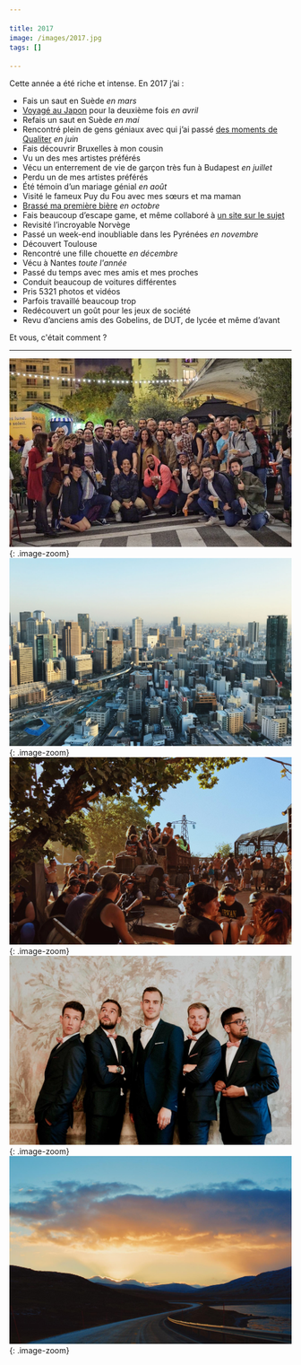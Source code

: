 ```yaml
---

title: 2017
image: /images/2017.jpg
tags: []

---
```


Cette année a été riche et intense. En 2017 j’ai :

- Fais un saut en Suède *en mars*
- [Voyagé au Japon](https://www.youtube.com/watch?v=7UGam-JivLo) pour la deuxième fois *en avril*
- Refais un saut en Suède *en mai*
- Rencontré plein de gens géniaux avec qui j’ai passé [des moments de Qualiter](http://forum.dequaliter.com/t/qamp-2017-3-jours-de-camping-0-barre-de-reseau-billetterie-en-ligne/2065) *en juin*
- Fais découvrir Bruxelles à mon cousin
- Vu un des mes artistes préférés
- Vécu un enterrement de vie de garçon très fun à Budapest *en juillet*
- Perdu un de mes artistes préférés
- Été témoin d’un mariage génial *en août*
- Visité le fameux Puy du Fou avec mes sœurs et ma maman
- [Brassé ma première bière](https://www.youtube.com/watch?v=3WRB4Y0e2-4) *en octobre*
- Fais beaucoup d’escape game, et même collaboré à [un site sur le sujet](http://backtotheroom.com/)
- Revisité l’incroyable Norvège
- Passé un week-end inoubliable dans les Pyrénées *en novembre*
- Découvert Toulouse
- Rencontré une fille chouette *en décembre*
- Vécu à Nantes *toute l'année*
- Passé du temps avec mes amis et mes proches
- Conduit beaucoup de voitures différentes
- Pris 5321 photos et vidéos
- Parfois travaillé beaucoup trop
- Redécouvert un goût pour les jeux de société
- Revu d’anciens amis des Gobelins, de DUT, de lycée et même d’avant

<!-- http://forum.dequaliter.com/t/qamp-le-report/2222 -->
<!-- http://forum.dequaliter.com/t/qamp-2-le-debrief/2710 -->

Et vous, c'était comment ?

____

![qualiter](/images/2017/qualiter.jpg){: .image-zoom}
![osaka](/images/2017/osaka.jpg){: .image-zoom}
![hellfest](/images/2017/hellfest.jpg){: .image-zoom}
![wedding](/images/2017/wedding.jpg){: .image-zoom}
![norway](/images/2017/norway.jpg){: .image-zoom}
